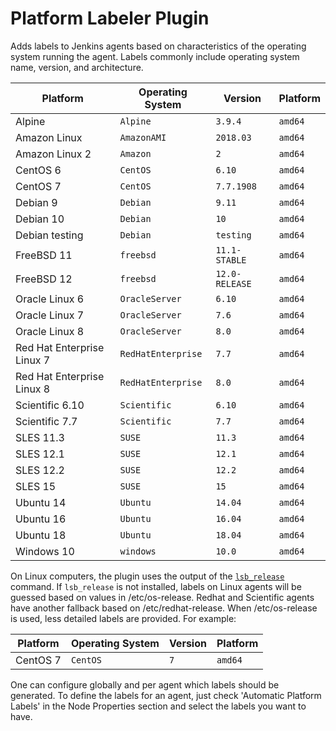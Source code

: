 # Platform Labeler Plugin

Adds labels to Jenkins agents based on characteristics of the operating system running the agent.
Labels commonly include operating system name, version, and architecture.

| Platform                   | Operating System   | Version        | Platform |
| -------------------------- | ------------------ | -------------- | -------- |
| Alpine                     | `Alpine`           | `3.9.4`        | `amd64`  |
| Amazon Linux               | `AmazonAMI`        | `2018.03`      | `amd64`  |
| Amazon Linux 2             | `Amazon`           | `2`            | `amd64`  |
| CentOS 6                   | `CentOS`           | `6.10`         | `amd64`  |
| CentOS 7                   | `CentOS`           | `7.7.1908`     | `amd64`  |
| Debian 9                   | `Debian`           | `9.11`         | `amd64`  |
| Debian 10                  | `Debian`           | `10`           | `amd64`  |
| Debian testing             | `Debian`           | `testing`      | `amd64`  |
| FreeBSD 11                 | `freebsd`          | `11.1-STABLE`  | `amd64`  |
| FreeBSD 12                 | `freebsd`          | `12.0-RELEASE` | `amd64`  |
| Oracle Linux 6             | `OracleServer`     | `6.10`         | `amd64`  |
| Oracle Linux 7             | `OracleServer`     | `7.6`          | `amd64`  |
| Oracle Linux 8             | `OracleServer`     | `8.0`          | `amd64`  |
| Red Hat Enterprise Linux 7 | `RedHatEnterprise` | `7.7`          | `amd64`  |
| Red Hat Enterprise Linux 8 | `RedHatEnterprise` | `8.0`          | `amd64`  |
| Scientific 6.10            | `Scientific`       | `6.10`         | `amd64`  |
| Scientific 7.7             | `Scientific`       | `7.7`          | `amd64`  |
| SLES 11.3                  | `SUSE`              | `11.3`          | `amd64`  |
| SLES 12.1                  | `SUSE`              | `12.1`          | `amd64`  |
| SLES 12.2                  | `SUSE`              | `12.2`          | `amd64`  |
| SLES 15                    | `SUSE`              | `15`          | `amd64`  |
| Ubuntu 14                  | `Ubuntu`           | `14.04`        | `amd64`  |
| Ubuntu 16                  | `Ubuntu`           | `16.04`        | `amd64`  |
| Ubuntu 18                  | `Ubuntu`           | `18.04`        | `amd64`  |
| Windows 10                 | `windows`          | `10.0`         | `amd64`  |

On Linux computers, the plugin uses the output of the [`lsb_release`](https://linux.die.net/man/1/lsb_release) command.
If `lsb_release` is not installed, labels on Linux agents will be guessed based on values in /etc/os-release.
Redhat and Scientific agents have another fallback based on /etc/redhat-release.
When /etc/os-release is used, less detailed labels are provided.
For example:

| Platform                     | Operating System   | Version        | Platform |
| ---------------------------- | ------------------ | -------------- | -------- |
| CentOS 7                     | `CentOS`           | `7`            | `amd64`  |


One can configure globally and per agent which labels should be generated. 
To define the labels for an agent, just check 'Automatic Platform Labels' in the Node Properties section and select the labels you want to have.
